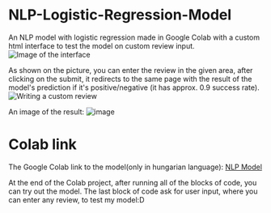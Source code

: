 # NLP-Logistic-Regression-Model
An NLP model with logistic regression made in Google Colab with a custom html interface to test the model on custom review input.
![Image of the interface](https://github.com/user-attachments/assets/64380022-a533-4bd9-b53f-770645affd54)

As shown on the picture, you can enter the review in the given area, after clicking on the submit, it redirects to the same page with the result of the model's prediction if it's positive/negative (it has approx. 0.9 success rate).
![Writing a custom review](https://github.com/user-attachments/assets/c8e943fa-3c69-417e-98b9-d92a78a70b06)

An image of the result:
![image](https://github.com/user-attachments/assets/ba4f296f-32df-44a6-ab15-02f118cfda9f)

# Colab link
The Google Colab link to the model(only in hungarian language):
[NLP Model](https://colab.research.google.com/drive/15YUhznD5QW6HpUjkSDVeQ9fTaNdcXWzr#scrollTo=tYj-8qQ6gWny)

At the end of the Colab project, after running all of the blocks of code, you can try out the model. The last block of code ask for user input, where you can enter any review, to test my model:D

